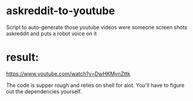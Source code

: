 # askreddit-to-youtube
Script to auto-generate those youtube videos were someone screen shots askreddit and puts a robot voice on it


# result:
https://www.youtube.com/watch?v=DwHKMynZttk

The code is supper rough and relies on shell for alot. You'll have to figure out the dependencies yourself.

